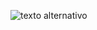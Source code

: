 ![texto alternativo](https://photos.google.com/album/AF1QipPVER1H3V9egZgSmZtDknmb2NBtnd6WwfDinHcX/photo/AF1QipP95gSrYZMMwbvon-9YxI_Z58X2TXKdublmIaQt)
